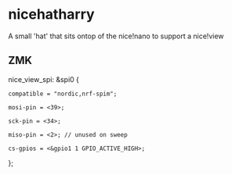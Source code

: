 # nicehatharry

A small 'hat' that sits ontop of the nice!nano to support a nice!view



## ZMK

nice_view_spi: &spi0 {

    compatible = "nordic,nrf-spim";
    
    mosi-pin = <39>;
    
    sck-pin = <34>;
    
    miso-pin = <2>; // unused on sweep
    
    cs-gpios = <&gpio1 1 GPIO_ACTIVE_HIGH>;

};  
